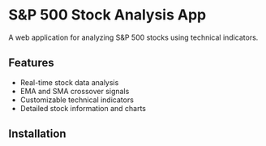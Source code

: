 # S&P 500 Stock Analysis App

A web application for analyzing S&P 500 stocks using technical indicators.

## Features
- Real-time stock data analysis
- EMA and SMA crossover signals
- Customizable technical indicators
- Detailed stock information and charts

## Installation 
